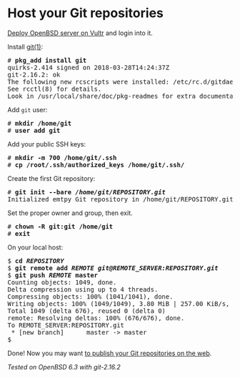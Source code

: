# Host your Git repositories

[Deploy OpenBSD server on Vultr](/vultr.html) and login into it.

Install [git(1)](https://git-scm.com/):

<pre>
# <b>pkg_add install git</b>
quirks-2.414 signed on 2018-03-28T14:24:37Z
git-2.16.2: ok
The following new rcscripts were installed: /etc/rc.d/gitdaemon
See rcctl(8) for details.
Look in /usr/local/share/doc/pkg-readmes for extra documentation.
</pre>

Add `git` user:

<pre>
# <b>mkdir /home/git</b>
# <b>user add git</b>
</pre>

Add your public SSH keys:

<pre>
# <b>mkdir -m 700 /home/git/.ssh</b>
# <b>cp /root/.ssh/authorized_keys /home/git/.ssh/</b>
</pre>

Create the first Git repository:

<pre>
# <b>git init --bare <i>/home/git/REPOSITORY.git</i></b>
Initialized emtpy Git repository in /home/git/REPOSITORY.git/
</pre>

Set the proper owner and group, then exit.

<pre>
# <b>chown -R git:git /home/git</b>
# <b>exit</b>
</pre>

On your local host:

<pre>
$ <b>cd <i>REPOSITORY</i></b>
$ <b>git remote add <i>REMOTE</i> <i>git@REMOTE_SERVER:REPOSITORY.git</i></b>
$ <b>git push <i>REMOTE</i> master</b>
Counting objects: 1049, done.
Delta compression using up to 4 threads.
Compressing objects: 100% (1041/1041), done.
Writing objects: 100% (1049/1049), 3.80 MiB | 257.00 KiB/s, done.
Total 1049 (delta 676), reused 0 (delta 0)
remote: Resolving deltas: 100% (676/676), done.
To REMOTE_SERVER:REPOSITORY.git
 * [new branch]      master -> master
$
</pre>

Done! Now you may want [to publish your Git repositories on the web](/stagit.html).

_Tested on OpenBSD 6.3 with git-2.16.2_
